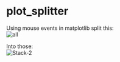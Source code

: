 # plot_splitter
Using mouse events in matplotlib split this:  
![all](https://user-images.githubusercontent.com/90209348/156880318-5fc72081-d4cb-4847-9a80-3fee8bd490a9.png)  

Into those:  
![Stack-2](https://user-images.githubusercontent.com/90209348/156880293-18e52f34-822c-4024-b470-aefaf5f36fa1.gif)

